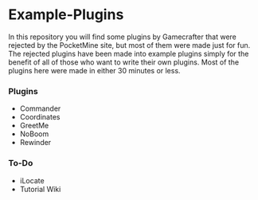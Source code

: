 # Example-Plugins
In this repository you will find some plugins by Gamecrafter that were rejected by the PocketMine site, but most of them were
made just for fun. The rejected plugins have been made into example plugins simply for the benefit of all of those who want to
write their own plugins. Most of the plugins here were made in either 30 minutes or less.

### Plugins
* Commander
* Coordinates
* GreetMe
* NoBoom
* Rewinder

### To-Do
* iLocate
* Tutorial Wiki
